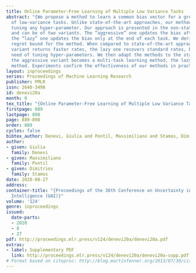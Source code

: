 ```yaml
---
title: Online Parameter-Free Learning of Multiple Low Variance Tasks
abstract: "{We propose a method to learn a common bias vector for a growing sequence
  of low-variance tasks. Unlike state-of-the-art approaches, our method does not require
  tuning any hyper-parameter. Our approach is presented in the non-statistical setting
  and can be of two variants. The “aggressive” one updates the bias after each datapoint,
  the “lazy” one updates the bias only at the end of each task. We derive an across-tasks
  regret bound for the method. When compared to state-of-the-art approaches, the aggressive
  variant returns faster rates, the lazy one recovers standard rates, but with no
  need of tuning hyper-parameters. We then adapt the methods to the statistical setting:
  the aggressive variant becomes a multi-task learning method, the lazy one a meta-learning
  method. Experiments confirm the effectiveness of our methods in practice.}"
layout: inproceedings
series: Proceedings of Machine Learning Research
publisher: PMLR
issn: 2640-3498
id: denevi20a
month: 0
tex_title: "{Online Parameter-Free Learning of Multiple Low Variance Tasks}"
firstpage: 889
lastpage: 898
page: 889-898
order: 889
cycles: false
bibtex_author: Denevi, Giulia and Pontil, Massimiliano and Stamos, Dimitrios
author:
- given: Giulia
  family: Denevi
- given: Massimiliano
  family: Pontil
- given: Dimitrios
  family: Stamos
date: 2020-08-27
address: 
container-title: "{Proceedings of the 36th Conference on Uncertainty in Artificial
  Intelligence (UAI)}"
volume: '124'
genre: inproceedings
issued:
  date-parts:
  - 2020
  - 8
  - 27
pdf: http://proceedings.mlr.press/v124/denevi20a/denevi20a.pdf
extras:
- label: Supplementary PDF
  link: http://proceedings.mlr.press/v124/denevi20a/denevi20a-supp.pdf
# Format based on citeproc: http://blog.martinfenner.org/2013/07/30/citeproc-yaml-for-bibliographies/
---
```

